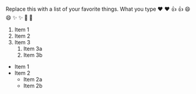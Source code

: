 Replace this with a list of your favorite things.
What you type
❤️	:heart:
👍	:+1:
😄	:smile:
✨	:sparkles:
🎉	:tada:
1. Item 1
2. Item 2
3. Item 3
   1. Item 3a
   2. Item 3b

* Item 1
* Item 2
  * Item 2a
  * Item 2b
